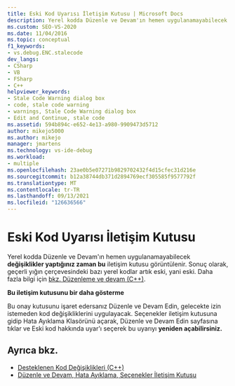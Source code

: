 ```yaml
---
title: Eski Kod Uyarısı İletişim Kutusu | Microsoft Docs
description: Yerel kodda Düzenle ve Devam'ın hemen uygulanamayabilecek değişiklikler yaptığınız zaman görüntülenen Eski Kod Uyarısı iletişim kutusunu okuyun.
ms.custom: SEO-VS-2020
ms.date: 11/04/2016
ms.topic: conceptual
f1_keywords:
- vs.debug.ENC.stalecode
dev_langs:
- CSharp
- VB
- FSharp
- C++
helpviewer_keywords:
- Stale Code Warning dialog box
- code, stale code warning
- warnings, Stale Code Warning dialog box
- Edit and Continue, stale code
ms.assetid: 594b894c-e652-4e13-a980-9909473d5712
author: mikejo5000
ms.author: mikejo
manager: jmartens
ms.technology: vs-ide-debug
ms.workload:
- multiple
ms.openlocfilehash: 23ae0b5e07271b9829702432f4d15cfec31d216e
ms.sourcegitcommit: b12a38744db371d2894769ecf305585f9577792f
ms.translationtype: MT
ms.contentlocale: tr-TR
ms.lasthandoff: 09/13/2021
ms.locfileid: "126636566"
---
```

# <a name="stale-code-warning-dialog-box"></a>Eski Kod Uyarısı İletişim Kutusu

Yerel kodda Düzenle ve Devam'ın hemen uygulanamayabilecek **değişiklikler yaptığınız zaman bu** iletişim kutusu görüntülenir. Sonuç olarak, geçerli yığın çerçevesindeki bazı yerel kodlar artık eski, yani eski. Daha fazla bilgi için [bkz. Düzenleme ve devam (C++)](edit-and-continue-visual-cpp.md).

**Bu iletişim kutusunu bir daha gösterme**

Bu onay kutusunu işaret edersanız Düzenle ve Devam Edin, gelecekte izin istemeden kod değişikliklerini uygulayacak. Seçenekler iletişim kutusuna gidip Hata Ayıklama  Klasörünü açarak, Düzenle ve Devam  Edin sayfasına tıklar ve Eski kod hakkında uyar'ı seçerek bu uyarıyı **yeniden açabilirsiniz.** 

## <a name="see-also"></a>Ayrıca bkz.

- [Desteklenen Kod Değişiklikleri (C++)](supported-code-changes-cpp.md)
- [Düzenle ve Devam, Hata Ayıklama, Seçenekler İletişim Kutusu](edit-and-continue.md)